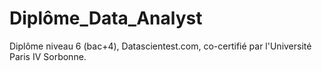 # Diplôme_Data_Analyst
Diplôme niveau 6 (bac+4), Datascientest.com, co-certifié par l'Université Paris IV Sorbonne.
